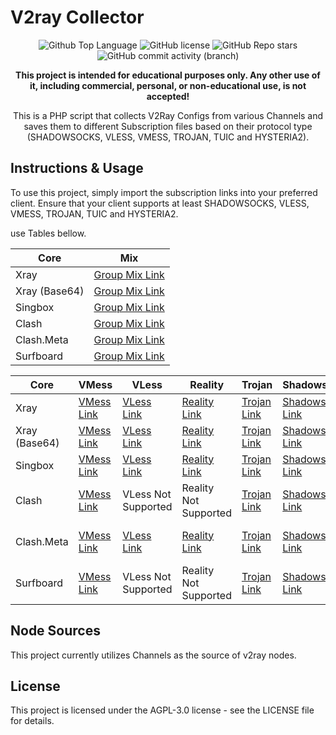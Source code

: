 # V2ray Collector

<p align="center">
  <img src="https://img.shields.io/github/languages/top/3yed82/TVC?color=5D6D7E" alt="Github Top Language">
  <img src="https://img.shields.io/github/license/3yed82/TVC?color=5D6D7E" alt="GitHub license">
  <img alt="GitHub Repo stars" src="https://img.shields.io/github/stars/3yed82/TVC">
  <img alt="GitHub commit activity (branch)" src="https://img.shields.io/github/commit-activity/t/3yed82/TVC">
</p>

<p align="center">
  <b>This project is intended for educational purposes only. Any other use of it, including commercial, personal, or non-educational use, is not accepted!</b>
</p>

<p align="center">This is a PHP script that collects V2Ray Configs from various Channels and saves them to different Subscription files based on their protocol type (SHADOWSOCKS, VLESS, VMESS, TROJAN, TUIC and HYSTERIA2).</p>

## Instructions & Usage

To use this project, simply import the subscription links into your preferred client. Ensure that your client supports at least SHADOWSOCKS, VLESS, VMESS, TROJAN, TUIC and HYSTERIA2.

 use Tables bellow.

| Core | Mix |
| --- | --- | 
| Xray | [Group Mix Link](https://raw.githubusercontent.com/3yed82/TVC/main/subscriptions/xray/normal/mix) |
| Xray (Base64) | [Group Mix Link](https://raw.githubusercontent.com/3yed82/TVC/main/subscriptions/xray/base64/mix) |
| Singbox | [Group Mix Link](https://raw.githubusercontent.com/3yed82/TVC/main/subscriptions/singbox/mix.json) |
| Clash | [Group Mix Link](https://raw.githubusercontent.com/3yed82/TVC/main/subscriptions/clash/mix) |
| Clash.Meta | [Group Mix Link](https://raw.githubusercontent.com/3yed82/TVC/main/subscriptions/meta/mix) | 
| Surfboard | [Group Mix Link](https://raw.githubusercontent.com/3yed82/TVC/main/subscriptions/surfboard/mix) |

| Core | VMess | VLess | Reality | Trojan | Shadowsocks | Tuic | Hysteria2 |
| --- | --- | --- | --- | --- | --- | --- | --- |
| Xray | [VMess Link](https://raw.githubusercontent.com/3yed82/TVC/main/subscriptions/xray/normal/vmess) | [VLess Link](https://raw.githubusercontent.com/3yed82/TVC/main/subscriptions/xray/normal/vless) | [Reality Link](https://raw.githubusercontent.com/3yed82/TVC/main/subscriptions/xray/normal/reality) | [Trojan Link](https://raw.githubusercontent.com/3yed82/TVC/main/subscriptions/xray/normal/trojan) | [Shadowsocks Link](https://raw.githubusercontent.com/3yed82/TVC/main/subscriptions/xray/normal/ss) | [Tuic Link](https://raw.githubusercontent.com/3yed82/TVC/main/subscriptions/xray/normal/tuic) | [Hysteria2 Link](https://raw.githubusercontent.com/3yed82/TVC/main/subscriptions/xray/normal/hy2) |
| Xray (Base64) | [VMess Link](https://raw.githubusercontent.com/3yed82/TVC/main/subscriptions/xray/base64/vmess) | [VLess Link](https://raw.githubusercontent.com/3yed82/TVC/main/subscriptions/xray/base64/vless) | [Reality Link](https://raw.githubusercontent.com/3yed82/TVC/main/subscriptions/xray/base64/reality) | [Trojan Link](https://raw.githubusercontent.com/3yed82/TVC/main/subscriptions/xray/base64/trojan) | [Shadowsocks Link](https://raw.githubusercontent.com/3yed82/TVC/main/subscriptions/xray/base64/ss) | [Tuic Link](https://raw.githubusercontent.com/3yed82/TVC/main/subscriptions/xray/base64/tuic) | [Hysteria2 Link](https://raw.githubusercontent.com/3yed82/TVC/main/subscriptions/xray/base64/hy2) |
| Singbox | [VMess Link](https://raw.githubusercontent.com/3yed82/TVC/main/subscriptions/singbox/vmess.json) | [VLess Link](https://raw.githubusercontent.com/3yed82/TVC/refs/heads/main/subscriptions/singbox/vless.json) | [Reality Link](https://raw.githubusercontent.com/3yed82/TVC/main/subscriptions/singbox/reality.json) | [Trojan Link](https://raw.githubusercontent.com/3yed82/TVC/main/subscriptions/singbox/trojan.json) | [Shadowsocks Link](https://raw.githubusercontent.com/3yed82/TVC/main/subscriptions/singbox/ss.json) | [Tuic Link](https://raw.githubusercontent.com/3yed82/TVC/main/subscriptions/singbox/tuic.json) | [Hysteria2 Link](https://raw.githubusercontent.com/3yed82/TVC/main/subscriptions/singbox/hy3.json) |
| Clash | [VMess Link](https://raw.githubusercontent.com/3yed82/TVC/main/subscriptions/clash/vmess) | VLess Not Supported | Reality Not Supported | [Trojan Link](https://raw.githubusercontent.com/3yed82/TVC/main/subscriptions/clash/trojan) | [Shadowsocks Link](https://raw.githubusercontent.com/3yed82/TVC/main/subscriptions/clash/ss) | Tuic Not Supported | Hysteria2 Not Supported |
| Clash.Meta | [VMess Link](https://raw.githubusercontent.com/3yed82/TVC/main/subscriptions/meta/vmess) | [VLess Link](https://raw.githubusercontent.com/3yed82/TVC/main/subscriptions/meta/vless) | [Reality Link](https://raw.githubusercontent.com/3yed82/TVC/main/subscriptions/meta/reality) | [Trojan Link](https://raw.githubusercontent.com/3yed82/TVC/main/subscriptions/meta/trojan) | [Shadowsocks Link](https://raw.githubusercontent.com/3yed82/TVC/main/subscriptions/meta/ss) | Tuic Not Supported  | Hysteria2 Not Supported  |
| Surfboard | [VMess Link](https://raw.githubusercontent.com/3yed82/TVC/main/subscriptions/surfboard/vmess) | VLess Not Supported  | Reality Not Supported  | [Trojan Link](https://raw.githubusercontent.com/3yed82/TVC/main/subscriptions/surfboard/trojan) | [Shadowsocks Link](https://raw.githubusercontent.com/3yed82/TVC/main/subscriptions/surfboard/ss) | Tuic Not Supported  | Hysteria2 Not Supported  |

## Node Sources

This project currently utilizes Channels as the source of v2ray nodes.



## License

This project is licensed under the AGPL-3.0 license - see the LICENSE file for details.
